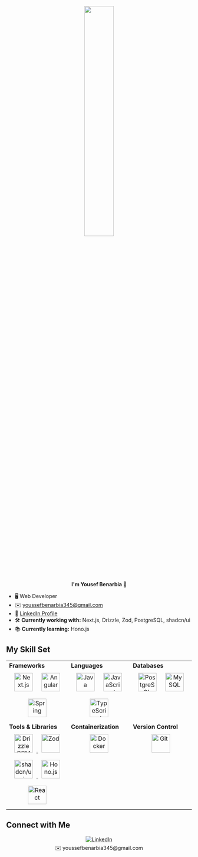 <div align="center">
  <img src="https://rishavanand.github.io/static/images/greetings.gif" align="center" style="width: 40%" />
</div>  

<div align="center"><strong>I'm Yousef Benarbia  👋</strong></div>

- 🖥️ Web Developer  
- ✉️ youssefbenarbia345@gmail.com  
- 🔗 [LinkedIn Profile](https://www.linkedin.com/in/yousefbenarbia)  
- 🛠️ **Currently working with:** Next.js, Drizzle, Zod, PostgreSQL, shadcn/ui  
- 📚 **Currently learning:** Hono.js  

## My Skill Set  
<table>
  <tr>
    <td valign="top" width="33%">
      <strong>Frameworks</strong>  
      <div align="center">  
        <a href="https://nextjs.org/" target="_blank"><img style="margin: 10px" src="https://profilinator.rishav.dev/skills-assets/nextjs.png" alt="Next.js" height="50" /></a>  
        <a href="https://angular.io/" target="_blank"><img style="margin: 10px" src="https://profilinator.rishav.dev/skills-assets/angularjs-original.svg" alt="Angular" height="50" /></a>  
        <a href="https://spring.io/" target="_blank"><img style="margin: 10px" src="https://profilinator.rishav.dev/skills-assets/springio-icon.svg" alt="Spring" height="50" /></a>  
      </div>  
    </td>
    <td valign="top" width="33%">
      <strong>Languages</strong>  
      <div align="center">  
        <a href="https://www.java.com/" target="_blank"><img style="margin: 10px" src="https://profilinator.rishav.dev/skills-assets/java-original-wordmark.svg" alt="Java" height="50" /></a>  
        <a href="https://www.javascript.com/" target="_blank"><img style="margin: 10px" src="https://profilinator.rishav.dev/skills-assets/javascript-original.svg" alt="JavaScript" height="50" /></a>  
        <a href="https://www.typescriptlang.org/" target="_blank"><img style="margin: 10px" src="https://profilinator.rishav.dev/skills-assets/typescript-original.svg" alt="TypeScript" height="50" /></a>  
      </div>
    </td>
    <td valign="top" width="33%">
      <strong>Databases</strong>  
      <div align="center">  
         <a href="https://www.postgresql.org/" target="_blank"><img style="margin: 10px" src="https://profilinator.rishav.dev/skills-assets/postgresql-original-wordmark.svg" alt="PostgreSQL" height="50" /></a>  
        <a href="https://www.mysql.com/" target="_blank"><img style="margin: 10px" src="https://profilinator.rishav.dev/skills-assets/mysql-original-wordmark.svg" alt="MySQL" height="50" /></a>  
      </div>
    </td>
  </tr>
  <tr>
    <td valign="top" width="33%">
      <strong>Tools & Libraries</strong>  
      <div align="center">  
        <a href="https://orm.drizzle.team/" target="_blank">
    <img style="margin: 10px" src="https://imgs.search.brave.com/iQ0_siJO3qm-8pzAT5VpLw_H7B1Q5I33gEh6GWgQ6ww/rs:fit:860:0:0:0/g:ce/aHR0cHM6Ly9naXRo/dWIuY29tL2RyaXp6/bGUtdGVhbS9kcml6/emxlLW9ybS9yYXcv/bWFpbi9taXNjL3Jl/YWRtZS9sb2dvLWdp/dGh1Yi1zcS1kYXJr/LnN2ZyNnaC1kYXJr/LW1vZGUtb25seQ" alt="Drizzle ORM Logo" height="50" />
</a>
<a href="https://zod.dev/" target="_blank">
    <img style="margin: 10px" src="[[[https://zod.dev/logo.png](https://imgs.search.brave.com/2Ca5DM88i9i24Hb1qvPhLZXQGC_W5Qr7nLJrKl4hV74/rs:fit:860:0:0:0/g:ce/aHR0cHM6Ly9hdmF0/YXJzLmdpdGh1YnVz/ZXJjb250ZW50LmNv/bS91LzEyNTc1ND9z/PTIwMCZ2PTQ)](https://raw.githubusercontent.com/colinhacks/zod/master/logo.svg)](https://imgs.search.brave.com/nB2L08HoEn-ntwKJhqx3YlymLRL17UPAJTTuTW84vcU/rs:fit:860:0:0:0/g:ce/aHR0cHM6Ly9naXRo/dWIuY29tL2NvbGlu/aGFja3Mvem9kL3Jh/dy9tYWluL2xvZ28u/c3Zn)" alt="Zod" height="50" />
</a>
<a href="https://ui.shadcn.com/" target="_blank">
    <img style="margin: 10px" src="[[https://ui.shadcn.com/logo.png](https://raw.githubusercontent.com/birobirobiro/awesome-shadcn-ui/64729b2c178e3fdcb42c0c7bf341bcde7ae502ea/assets/logo.svg)](https://raw.githubusercontent.com/birobirobiro/awesome-shadcn-ui/main/assets/logo.svg)" alt="shadcn/ui" height="50" />
</a>
<a href="https://hono.dev/" target="_blank">
    <img style="margin: 10px" src="[[https://hono.dev/logo.png](https://avatars.githubusercontent.com/u/98495527?s=200&v=4)](https://avatars.githubusercontent.com/u/98495527?s=200&v=4)" alt="Hono.js" height="50" />
</a>
        <a href="https://reactjs.org/" target="_blank"><img style="margin: 10px" src="https://profilinator.rishav.dev/skills-assets/react-original-wordmark.svg" alt="React" height="50" /></a>  
      </div>  
    </td>
    <td valign="top" width="33%">
      <strong>Containerization</strong>  
      <div align="center">  
        <a href="https://www.docker.com/" target="_blank"><img style="margin: 10px" src="https://profilinator.rishav.dev/skills-assets/docker-original-wordmark.svg" alt="Docker" height="50" /></a>  
      </div>  
    </td>
    <td valign="top" width="33%">
      <strong>Version Control</strong>  
      <div align="center">  
        <a href="https://github.com/" target="_blank"><img style="margin: 10px" src="https://profilinator.rishav.dev/skills-assets/git-scm-icon.svg" alt="Git" height="50" /></a>  
      </div>
    </td>
  </tr>
</table>  

## Connect with Me  
<div align="center">
  <a href="https://www.linkedin.com/in/yousefbenarbia" target="_blank">
    <img src="https://img.shields.io/badge/linkedin-%231E77B5.svg?&style=for-the-badge&logo=linkedin&logoColor=white" alt="LinkedIn" style="margin-bottom: 5px;" />
  </a>  
  <br>
  ✉️ youssefbenarbia345@gmail.com  
</div>
